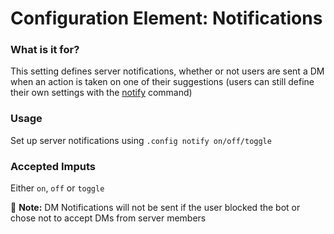 # Configuration Element: Notifications

### What is it for?
This setting defines server notifications, whether or not users are sent a DM when an action is taken on one of their suggestions (users can still define their own settings with the [notify](sumup.md#special-sunflowers) command)

### Usage
Set up server notifications using `.config notify on/off/toggle`

### Accepted Imputs
Either `on`, `off` or `toggle`

📝 **Note:** DM Notifications will not be sent if the user blocked the bot or chose not to accept DMs from server members
